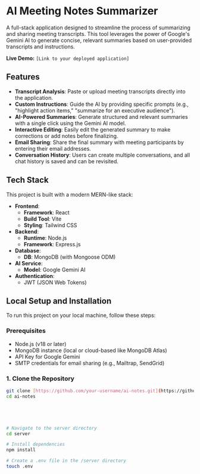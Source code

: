 # AI Meeting Notes Summarizer

A full-stack application designed to streamline the process of summarizing and sharing meeting transcripts. This tool leverages the power of Google's Gemini AI to generate concise, relevant summaries based on user-provided transcripts and instructions.

**Live Demo:** `[Link to your deployed application]`

## Features

-   **Transcript Analysis**: Paste or upload meeting transcripts directly into the application.
-   **Custom Instructions**: Guide the AI by providing specific prompts (e.g., "highlight action items," "summarize for an executive audience").
-   **AI-Powered Summaries**: Generate structured and relevant summaries with a single click using the Gemini AI model.
-   **Interactive Editing**: Easily edit the generated summary to make corrections or add notes before finalizing.
-   **Email Sharing**: Share the final summary with meeting participants by entering their email addresses.
-   **Conversation History**: Users can create multiple conversations, and all chat history is saved and can be revisited.

## Tech Stack

This project is built with a modern MERN-like stack:

-   **Frontend**:
    -   **Framework**: React
    -   **Build Tool**: Vite
    -   **Styling**: Tailwind CSS
-   **Backend**:
    -   **Runtime**: Node.js
    -   **Framework**: Express.js
-   **Database**:
    -   **DB**: MongoDB (with Mongoose ODM)
-   **AI Service**:
    -   **Model**: Google Gemini AI
-   **Authentication**:
    -   JWT (JSON Web Tokens)




## Local Setup and Installation

To run this project on your local machine, follow these steps:

### Prerequisites

-   Node.js (v18 or later)
-   MongoDB instance (local or cloud-based like MongoDB Atlas)
-   API Key for Google Gemini
-   SMTP credentials for email sharing (e.g., Mailtrap, SendGrid)

### 1. Clone the Repository

```bash
git clone [https://github.com/your-username/ai-notes.git](https://github.com/your-username/ai-notes.git)
cd ai-notes





# Navigate to the server directory
cd server

# Install dependencies
npm install

# Create a .env file in the /server directory
touch .env